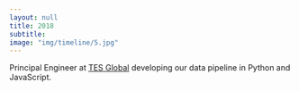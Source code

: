 ```yaml
---
layout: null
title: 2018
subtitle:
image: "img/timeline/5.jpg"
---
```

Principal Engineer at [TES Global](https://www.tes.com/tesglobal) developing our data pipeline in Python and JavaScript.
